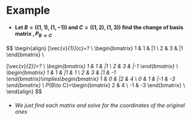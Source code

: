 # Example
- #### Let $B=((1,1),(1,-1))$ and $C=((1,2),(1,3))$ find the change of basis matrix $,P_{B\to C}$
$$
\begin{align}
[\vec{v}_{1}]_{c}=? \\ 
\begin{bmatrix}
1 & 1 & |1 \\
2 & 3 & |1
\end{bmatrix}
\\

[\vec{v}_{2}]=? \\ 
\begin{bmatrix}
1 & 1 & |1 \\
2 & 3 & |-1
\end{bmatrix} \\
\begin{bmatrix}
1 & 1 & |1 & 1 \\
2 & 3 & |1 & -1
\end{bmatrix}\implies\begin{bmatrix}
1 & 0 & |2 & 4 \\
0 & 1 & |-1 & -3
\end{bmatrix} \\
P_{B\to C}=\begin{bmatrix}
2 & 4 \\
-1 & -3
\end{bmatrix} \\
\end{align}
$$
- ###### We just find each matrix and solve for the coordinates of the original ones